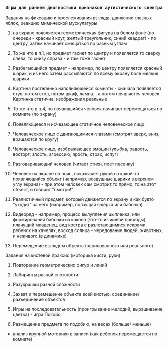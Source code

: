 ### `Игры для ранней диагностики признаков аутистического спектра`

Задания на фиксацию и прослеживания взгляда, движение глазных яблок, реакцию мимической мускулатуры

1. на экране появляется геометрическая фигура на белом фоне (по очереди - красный круг, желтый треугольник, синий квадрат) - по центру, затем начинает смещаться по разным углам 

2. То же что в п.1, но предмет гаснет по центру и появляется то сверху слева, то снизу справа - и там тоже гаснет

3. Разбегающийся предмет - например, по центру появляется красный шарик, и из него затем рассыпаются по всему экрану боле мелкие шарики

4. Картина постепенно наполняющейся комнаты - сначала появляется стул, потом стол, потом шкаф, лампа... а потом появляется человек. Картинка статична, изображения реальные

5. То же что в п.4, но появившийся человек начинает перемещаться по комнате (по экрану)

6. Появляющееся и исчезающее статичное человеческое лицо

7. Человеческое лицо с двигающимися глазами (смотрят вверх, вниз, вращаются по кругу)

8. Человеческое лицо, изображающее эмоции (улыбка, радость, восторг; злость, агрессию, ярость; страх, испуг)

9. Разговаривающий человек (читает стихи, поет песенку)

10. Человек на экране по пояс, показывает рукой на какой-то появляющийся объект (например, воздушные шарики в верхнем углу экрана) - при этом человек сам смотрит то прямо, то на этот объект, и говорит "смотри!"

11. Реалистичный предмет, который движется по экрану и как будто "уходит" за него (например, ползущая ящерка или бабочка)

12. Видеоряд - например, процесс вылупления цыпленка, или формирования бабочки из кокона (что-то из живой природы), плачущий младенец, вид костра с разлетающимися искрами, ребенок на качелях, восход солнца - чередование людей, животных, и неживого (в динамике)

13. Перемещение взглядом объекта (нарисованного или реального) 

Задания на кистевой праксис (моторика кисти, руки)

1. Повторение геометрических фигур и линий

2. Лабиринты разной сложности

3. Разукрашки разной сложности

4. Захват и перемещение объекта всей кистью, соединение/разъединение объектов

5. Игры на последовательность (проигрывание мелодий, выращивание цветка) - игра Покойо

6. Размещение предмета по подобию, на весах (больше/ меньше)

+ анализ крупной моторики в записи (как ребенок перемещается по комнате)

